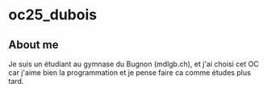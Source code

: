 # oc25_dubois

## About me
Je suis un étudiant au gymnase du Bugnon (mdlgb.ch), et j'ai choisi cet OC car j'aime bien la programmation et je pense faire ca comme études plus tard.
